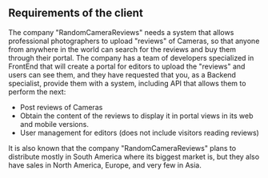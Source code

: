 ## Requirements of the client

The company "RandomCameraReviews" needs a system that allows professional photographers to upload "reviews" of Cameras, so that anyone from anywhere in the world can search for the reviews and buy them through their portal. The company has a team of developers specialized in FrontEnd that will create a portal for editors to upload the "reviews" and users can see them, and they have requested that you, as a Backend specialist, provide them with a system, including API that allows them to perform the next:

* Post reviews of Cameras
* Obtain the content of the reviews to display it in portal views in its web and mobile versions.
* User management for editors (does not include visitors reading reviews)

It is also known that the company "RandomCameraReviews" plans to distribute mostly in South America where its biggest market is, but they also have sales in North America, Europe, and very few in Asia.
